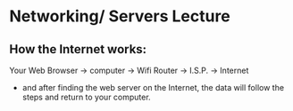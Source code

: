 # Networking/ Servers Lecture

## How the Internet works:
Your Web Browser -> computer -> Wifi Router -> I.S.P. -> Internet
- and after finding the web server on the Internet, the data will follow the steps and return to your computer.

